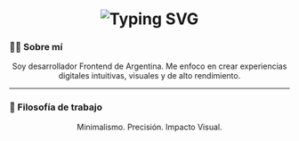 <h1 align="center">
  <img src="https://readme-typing-svg.demolab.com?font=Fira+Code&size=28&pause=1000&color=000000&center=true&vCenter=true&width=400&lines=Hola%2C+soy+Leonel;Desarrollador+Frontend" alt="Typing SVG" />
</h1>




### 🧑‍💻 Sobre mí

<p align="center">
Soy desarrollador Frontend de Argentina. Me enfoco en crear experiencias digitales intuitivas, visuales y de alto rendimiento.
</p>

---





### 🚀 Filosofía de trabajo

<p align="center">
  Minimalismo. Precisión. Impacto Visual.
</p>



